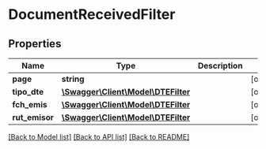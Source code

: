 # DocumentReceivedFilter

## Properties
Name | Type | Description | Notes
------------ | ------------- | ------------- | -------------
**page** | **string** |  | [optional] 
**tipo_dte** | [**\Swagger\Client\Model\DTEFilter**](DTEFilter.md) |  | [optional] 
**fch_emis** | [**\Swagger\Client\Model\DTEFilter**](DTEFilter.md) |  | [optional] 
**rut_emisor** | [**\Swagger\Client\Model\DTEFilter**](DTEFilter.md) |  | [optional] 

[[Back to Model list]](../../README.md#documentation-for-models) [[Back to API list]](../../README.md#documentation-for-api-endpoints) [[Back to README]](../../README.md)

